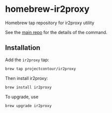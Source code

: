 # homebrew-ir2proxy
Homebrew tap repository for ir2proxy utility

See the [main repo](https://github.com/projectcontour/ir2proxy) for the details of the command.

## Installation

Add the `ir2proxy` tap:

```sh
brew tap projectcontour/ir2proxy
```

Then install ir2proxy:

```sh
brew install ir2proxy
```

To upgrade, use

```sh
brew upgrade ir2proxy
```
